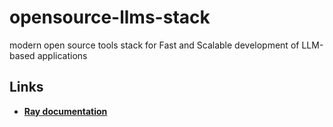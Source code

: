 # opensource-llms-stack
modern open source tools stack for Fast and Scalable development of LLM-based applications


## Links 
* [**Ray documentation**](https://docs.ray.io/en/latest)
